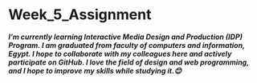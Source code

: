# Week_5_Assignment

***I’m currently learning Interactive Media Design and Production (IDP) Program. 
I am graduated from faculty of computers and information, Egypt. I hope to collaborate with my colleagues here and actively participate on GitHub. 
I love the field of design and web programming, and I hope to improve my skills while studying it.😊***
